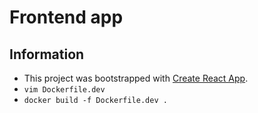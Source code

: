 # Frontend app

## Information

* This project was bootstrapped with [Create React App](https://github.com/facebook/create-react-app).
* `vim Dockerfile.dev`
* `docker build -f Dockerfile.dev .`

